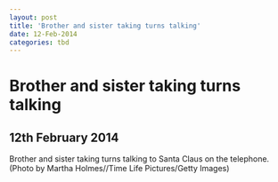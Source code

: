 ```yaml
---
layout: post
title: 'Brother and sister taking turns talking'
date: 12-Feb-2014
categories: tbd
---
```


# Brother and sister taking turns talking

## 12th February 2014

Brother and sister taking turns talking to Santa Claus on the telephone.  (Photo by Martha Holmes//Time Life Pictures/Getty Images)
